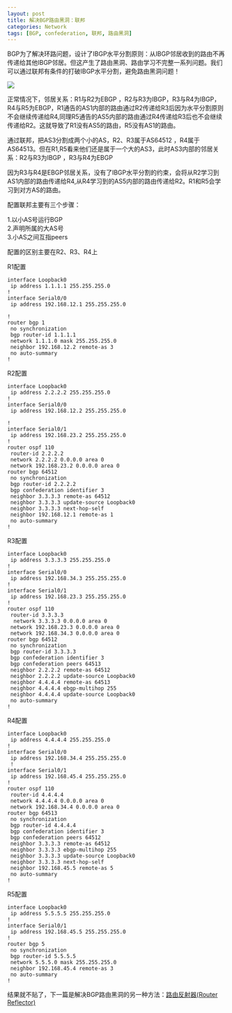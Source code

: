 ```yaml
---
layout: post
title: 解决BGP路由黑洞：联邦
categories: Network
tags: [BGP, confederation, 联邦, 路由黑洞]
---
```


BGP为了解决环路问题，设计了IBGP水平分割原则：从IBGP邻居收到的路由不再传递给其他IBGP邻居。但这产生了路由黑洞、路由学习不完整一系列问题。我们可以通过联邦有条件的打破IBGP水平分割，避免路由黑洞问题！

![](http://pic.yupoo.com/songtl/CLfPJuBA/medish.jpg)

正常情况下，邻居关系：R1与R2为EBGP ，R2与R3为IBGP，R3与R4为IBGP，R4与R5为EBGP，R1通告的AS1内部的路由通过R2传递给R3后因为水平分割原则不会继续传递给R4,同理R5通告的AS5内部的路由通过R4传递给R3后也不会继续传递给R2。这就导致了R1没有AS5的路由，R5没有AS1的路由。

通过联邦，把AS3分割成两个小的AS，R2、R3属于AS64512 ，R4属于AS64513。但在R1,R5看来他们还是属于一个大的AS3，此时AS3内部的邻居关系：R2与R3为IBGP ，R3与R4为EBGP

因为R3与R4是EBGP邻居关系，没有了IBGP水平分割的约束，会将从R2学习到AS1内部的路由传递给R4,从R4学习到的AS5内部的路由传递给R2。R1和R5会学习到对方AS的路由。

配置联邦主要有三个步骤：  
  
1.以小AS号运行BGP  
2.声明所属的大AS号  
3.小AS之间互指peers  


配置的区别主要在R2、R3、R4上

R1配置

    interface Loopback0
     ip address 1.1.1.1 255.255.255.0
    !
    interface Serial0/0
     ip address 192.168.12.1 255.255.255.0
    
    ! 
    router bgp 1
     no synchronization
     bgp router-id 1.1.1.1
     network 1.1.1.0 mask 255.255.255.0
     neighbor 192.168.12.2 remote-as 3
     no auto-summary
    !

R2配置

    interface Loopback0
     ip address 2.2.2.2 255.255.255.0
    !
    interface Serial0/0
     ip address 192.168.12.2 255.255.255.0
    
    !         
    interface Serial0/1
     ip address 192.168.23.2 255.255.255.0
    !
    router ospf 110
     router-id 2.2.2.2
     network 2.2.2.2 0.0.0.0 area 0
     network 192.168.23.2 0.0.0.0 area 0
    router bgp 64512
     no synchronization
     bgp router-id 2.2.2.2
     bgp confederation identifier 3
     neighbor 3.3.3.3 remote-as 64512
     neighbor 3.3.3.3 update-source Loopback0
     neighbor 3.3.3.3 next-hop-self
     neighbor 192.168.12.1 remote-as 1
     no auto-summary
    !
    

R3配置

    interface Loopback0
     ip address 3.3.3.3 255.255.255.0
    !
    interface Serial0/0
     ip address 192.168.34.3 255.255.255.0
    !         
    interface Serial0/1
     ip address 192.168.23.3 255.255.255.0
    !
    router ospf 110
     router-id 3.3.3.3
      network 3.3.3.3 0.0.0.0 area 0
     network 192.168.23.3 0.0.0.0 area 0
     network 192.168.34.3 0.0.0.0 area 0
    router bgp 64512
     no synchronization
     bgp router-id 3.3.3.3
     bgp confederation identifier 3
     bgp confederation peers 64513 
     neighbor 2.2.2.2 remote-as 64512
     neighbor 2.2.2.2 update-source Loopback0
     neighbor 4.4.4.4 remote-as 64513
     neighbor 4.4.4.4 ebgp-multihop 255
     neighbor 4.4.4.4 update-source Loopback0
     no auto-summary
    !

R4配置

    interface Loopback0
     ip address 4.4.4.4 255.255.255.0
    !
    interface Serial0/0
     ip address 192.168.34.4 255.255.255.0
     !         
    interface Serial0/1
     ip address 192.168.45.4 255.255.255.0
    !
    router ospf 110
     router-id 4.4.4.4
     network 4.4.4.4 0.0.0.0 area 0
     network 192.168.34.4 0.0.0.0 area 0
    router bgp 64513
     no synchronization
     bgp router-id 4.4.4.4
     bgp confederation identifier 3
     bgp confederation peers 64512
     neighbor 3.3.3.3 remote-as 64512
     neighbor 3.3.3.3 ebgp-multihop 255
     neighbor 3.3.3.3 update-source Loopback0
     neighbor 3.3.3.3 next-hop-self
     neighbor 192.168.45.5 remote-as 5
     no auto-summary
    !

R5配置

    interface Loopback0
     ip address 5.5.5.5 255.255.255.0
    !            
    interface Serial0/1
     ip address 192.168.45.5 255.255.255.0
    !
    router bgp 5
     no synchronization
     bgp router-id 5.5.5.5
     network 5.5.5.0 mask 255.255.255.0
     neighbor 192.168.45.4 remote-as 3
     no auto-summary
    !

结果就不贴了，下一篇是解决BGP路由黑洞的另一种方法：[路由反射器(Router Reflector)](http://songtl.com/bgp-router-reflector.html)
